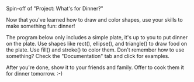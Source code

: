  
Spin-off of "Project: What's for Dinner?"

Now that you've learned how to draw and color shapes, use your skills to make something fun: dinner!

The program below only includes a simple plate, it's up to you to put dinner on the plate. Use shapes like rect(), ellipse(), and triangle() to draw food on the plate. Use fill() and stroke() to color them. Don't remember how to use something? Check the "Documentation" tab and click for examples.

After you're done, show it to your friends and family. Offer to cook them it for dinner tomorrow. :-)
